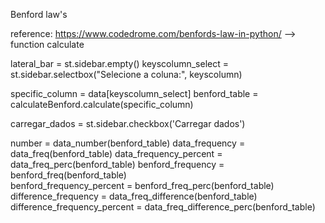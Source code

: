 Benford law's

reference:
https://www.codedrome.com/benfords-law-in-python/ --> function calculate

lateral_bar = st.sidebar.empty()
keyscolumn_select = st.sidebar.selectbox("Selecione a coluna:", keyscolumn)

specific_column = data[keyscolumn_select]
benford_table = calculateBenford.calculate(specific_column)

carregar_dados = st.sidebar.checkbox('Carregar dados')

number = data_number(benford_table)
data_frequency = data_freq(benford_table)
data_frequency_percent = data_freq_perc(benford_table)
benford_frequency = benford_freq(benford_table)          
benford_frequency_percent = benford_freq_perc(benford_table)
difference_frequency = data_freq_difference(benford_table)
difference_frequency_percent = data_freq_difference_perc(benford_table)

